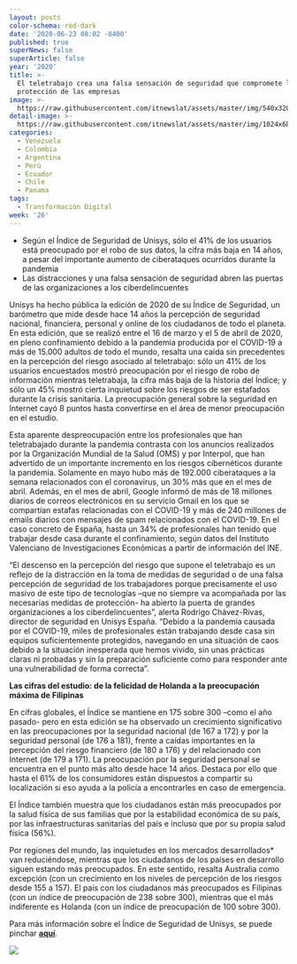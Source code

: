 ```yaml
---
layout: posts
color-schema: red-dark
date: '2020-06-23 08:02 -0400'
published: true
superNews: false
superArticle: false
year: '2020'
title: >-
  El teletrabajo crea una falsa sensación de seguridad que compromete la
  protección de las empresas
image: >-
  https://raw.githubusercontent.com/itnewslat/assets/master/img/540x320/Ejecutivo-en-Teletrabajo-p.jpg
detail-image: >-
  https://raw.githubusercontent.com/itnewslat/assets/master/img/1024x680/Ejecutivo-en-Teletrabajo-g.jpg
categories:
  - Venezuela
  - Colombia
  - Argentina
  - Perú
  - Ecuador
  - Chile
  - Panama
tags:
  - Transformación Digital
week: '26'
---
```

- Según el Índice de Seguridad de Unisys, sólo el 41% de los usuarios está preocupado por el robo de sus datos, la cifra más baja en 14 años, a pesar del importante aumento de ciberataques ocurridos durante la pandemia
- Las distracciones y una falsa sensación de seguridad abren las puertas de las organizaciones a los ciberdelincuentes

Unisys ha hecho pública la edición de 2020 de su Índice de Seguridad, un barómetro que mide desde hace 14 años la percepción de seguridad nacional, financiera, personal y online de los ciudadanos de todo el planeta. En esta edición, que se realizó entre el 16 de marzo y el 5 de abril de 2020, en pleno confinamiento debido a la pandemia producida por el COVID-19 a más de 15.000 adultos de todo el mundo, resalta una caída sin precedentes en la percepción del riesgo asociado al teletrabajo: sólo un 41% de los usuarios encuestados mostró preocupación por el riesgo de robo de información mientras teletrabaja, la cifra más baja de la historia del Índice; y sólo un 45% mostró cierta inquietud sobre los riesgos de ser estafados durante la crisis sanitaria. La preocupación general sobre la seguridad en Internet cayó 8 puntos hasta convertirse en el área de menor preocupación en el estudio.

Esta aparente despreocupación entre los profesionales que han teletrabajado durante la pandemia contrasta con los anuncios realizados por la Organización Mundial de la Salud (OMS) y por Interpol, que han advertido de un importante incremento en los riesgos cibernéticos durante la pandemia. Solamente en mayo hubo más de 192.000 ciberataques a la semana relacionados con el coronavirus, un 30% más que en el mes de abril. Además, en el mes de abril, Google informó de más de 18 millones diarios de correos electrónicos en su servicio Gmail en los que se compartían estafas relacionadas con el COVID-19 y más de 240 millones de emails diarios con mensajes de spam relacionados con el COVID-19. En el caso concreto de España, hasta un 34% de profesionales han tenido que trabajar desde casa durante el confinamiento, según datos del Instituto Valenciano de Investigaciones Económicas a partir de información del INE. 

“El descenso en la percepción del riesgo que supone el teletrabajo es un reflejo de la distracción en la toma de medidas de seguridad o de una falsa percepción de seguridad de los trabajadores porque precisamente el uso masivo de este tipo de tecnologías –que no siempre va acompañada por las necesarias medidas de protección- ha abierto la puerta de grandes organizaciones a los ciberdelincuentes”, alerta Rodrigo Chávez-Rivas, director de seguridad en Unisys España. “Debido a la pandemia causada por el COVID-19, miles de profesionales están trabajando desde casa sin equipos suficientemente protegidos, navegando en una situación de caos debido a la situación inesperada que hemos vivido, sin unas prácticas claras ni probadas y sin la preparación suficiente como para responder ante una vulnerabilidad de forma correcta”. 

**Las cifras del estudio: de la felicidad de Holanda a la preocupación máxima de Filipinas**

En cifras globales, el Índice se mantiene en 175 sobre 300 –como el año pasado- pero en esta edición se ha observado un crecimiento significativo en las preocupaciones por la seguridad nacional (de 167 a 172) y por la seguridad personal (de 176 a 181), frente a caídas importantes en la percepción del riesgo financiero (de 180 a 176) y del relacionado con Internet (de 179 a 171). La preocupación por la seguridad personal se encuentra en el punto más alto desde hace 14 años. Destaca por ello que hasta el 61% de los consumidores están dispuestos a compartir su localización si eso ayuda a la policía a encontrarles en caso de emergencia.

El Índice también muestra que los ciudadanos están más preocupados por la salud física de sus familias que por la estabilidad económica de su país, por las infraestructuras sanitarias del país e incluso que por su propia salud física (56%). 

Por regiones del mundo, las inquietudes en los mercados desarrollados* van reduciéndose, mientras que los ciudadanos de los países en desarrollo siguen estando más preocupados. En este sentido, resalta Australia como excepción (con un crecimiento en los niveles de percepción de los riesgos desde 155 a 157). El país con los ciudadanos más preocupados es Filipinas (con un índice de preocupación de 238 sobre 300), mientras que el más indiferente es Holanda (con un índice de preocupación de 100 sobre 300). 

Para más información sobre el Índice de Seguridad de Unisys, se puede pinchar **[aquí](https://www.unisys.com/unisys-security-index)**.


<img src="https://tracker.metricool.com/c3po.jpg?hash=56f88a41e39ab42c063cc51676587a04"/>